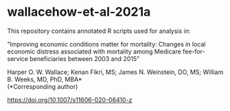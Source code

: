 # wallacehow-et-al-2021a
This repository contains annotated R scripts used for analysis in:

"Improving economic conditions matter for mortality: Changes in local economic distress associated with mortality among Medicare fee-for-service beneficiaries between 2003 and 2015"  

Harper O. W. Wallace; Kenan Fikri, MS; James N. Weinstein, DO, MS; William B. Weeks, MD, PhD, MBA*  
(\*Corresponding author)

https://doi.org/10.1007/s11606-020-06410-z
